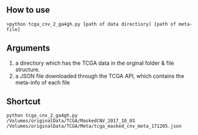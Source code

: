 ## How to use
```
>python tcga_cnv_2_ga4gh.py [path of data directiory] [path of meta-file]
```
## Arguments
1. a directiory which has the TCGA data in the orginal folder & file structure.
2. a JSON file downloaded through the TCGA API, which contains the meta-info of each file

## Shortcut
```shell
python tcga_cnv_2_ga4gh.py /Volumes/originalData/TCGA/MaskedCNV_2017_10_03 /Volumes/originalData/TCGA/Meta/tcga_masked_cnv_meta_171205.json
```
